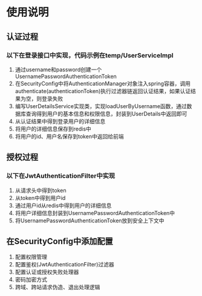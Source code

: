 # 使用说明
## 认证过程
### 以下在登录接口中实现，代码示例在temp/UserServiceImpl
1. 通过username和password创建一个UsernamePasswordAuthenticationToken
2. 在SecurityConfig中将AuthenticationManager对象注入spring容器，调用authenticate(authenticationToken)执行过滤器链返回认证结果，如果认证结果为空，则登录失败
3. 编写UserDetailsService实现类，实现loadUserByUsername函数，通过数据库查询得到用户的基本信息和权限信息，封装到UserDetails中返回即可
4. 从认证结果中得到登录用户的详细信息
5. 将用户的详细信息保存到redis中
6. 将用户的id、用户名保存到token中返回给前端

## 授权过程
### 以下在JwtAuthenticationFilter中实现
1. 从请求头中得到token
2. 从token中得到用户id
3. 通过用户id从redis中得到用户的详细信息
4. 将用户详细信息封装到UsernamePasswordAuthenticationToken中
5. 将UsernamePasswordAuthenticationToken放到安全上下文中

## 在SecurityConfig中添加配置
1. 配置权限管理
2. 配置鉴权(JwtAuthenticationFilter)过滤器
3. 配置认证或授权失败处理器
4. 密码加密方式
5. 跨域、跨站请求伪造、退出处理逻辑